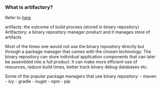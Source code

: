 ### What is artifactory?

  Refer to [here](https://devops.stackexchange.com/questions/1898/what-is-an-artifactory)
  
  artifacts: the outcome of build process (stored in binary repository)
  Artifactory: a binary repository manager product and it manages store of artifacts
  
  Most of the times one would not use the binary repository directly but through a package manager that comes with the chosen technology. The binary repository can store individual application components that can later be assembled into a full product. It can make more efficient use of resources, reduce build times, better track binary debug databases etc.
  
  Some of the popular package managers that use binary repository:
    - maven
    - ivy
    - gradle
    - nuget
    - npm
    - pip
  

